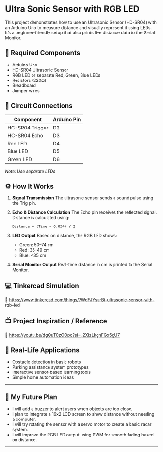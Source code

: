 # Ultra Sonic Sensor with RGB LED

This project demonstrates how to use an Ultrasonic Sensor (HC-SR04) with an Arduino Uno to measure distance and visually represent it using LEDs. It’s a beginner-friendly setup that also prints live distance data to the Serial Monitor.

## 🧰 Required Components

* Arduino Uno
* HC-SR04 Ultrasonic Sensor
* RGB LED or separate Red, Green, Blue LEDs
* Resistors (220Ω)
* Breadboard
* Jumper wires

## 🔌 Circuit Connections

| Component       | Arduino Pin |
| --------------- | ----------- |
| HC-SR04 Trigger | D2          |
| HC-SR04 Echo    | D3          |
| Red LED         | D4          |
| Blue LED        | D5          |
| Green LED       | D6          |

*Note: Use separate LEDs*

## ⚙️ How It Works

1. **Signal Transmission**
   The ultrasonic sensor sends a sound pulse using the Trig pin.

2. **Echo & Distance Calculation**
   The Echo pin receives the reflected signal. Distance is calculated using:

   ```
   Distance = (Time × 0.034) / 2
   ```

3. **LED Output**
   Based on distance, the RGB LED shows:

   * Green: 50–74 cm
   * Red: 35–49 cm
   * Blue: <35 cm

4. **Serial Monitor Output**
   Real-time distance in cm is printed to the Serial Monitor.

## 💻 Tinkercad Simulation

🔗 https://www.tinkercad.com/things/7WdFJYsurBi-ultrasonic-sensor-with-rgb-led

## 📺 Project Inspiration / Reference

🎥 https://youtu.be/dgQuT0zOOpc?si=_2XizLkgnFGx5gU7

## 🧭 Real-Life Applications

* Obstacle detection in basic robots
* Parking assistance system prototypes
* Interactive sensor-based learning tools
* Simple home automation ideas

---

## 🔧 My Future Plan
* I will add a buzzer to alert users when objects are too close.
* I plan to integrate a 16x2 LCD screen to show distance without needing a computer.
* I will try rotating the sensor with a servo motor to create a basic radar system.
* I will improve the RGB LED output using PWM for smooth fading based on distance.

---
